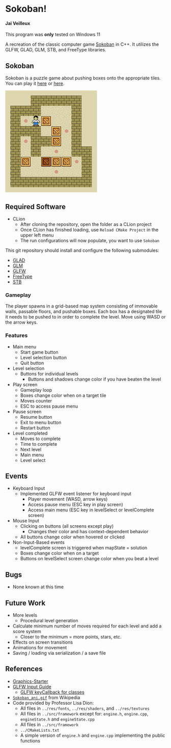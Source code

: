 # Sokoban!
#### Jai Veilleux

This program was **only** tested on Windows 11

A recreation of the classic computer game [Sokoban](https://en.wikipedia.org/wiki/Sokoban) in C++. It utilizes the GLFW,
GLAD, GLM, STB, and FreeType libraries.

## Sokoban

Sokoban is a puzzle game about pushing boxes onto the appropriate tiles. You can play
it [here](http://borgar.net/programs/sokoban/) or [here](https://www.mathsisfun.com/games/sokoban.html).

[![Sokoban-ani.gif](Sokoban_ani.gif)](https://en.wikipedia.org/wiki/Sokoban)

## Required Software

- CLion
  - After cloning the repository, open the folder as a CLion project
  - Once CLion has finished loading, use `Reload CMake Project` in the upper left menu
  - The run configurations will now populate, you want to use `Sokoban`

This git repository should install and configure the following submodules:
- [GLAD](https://github.com/Dav1dde/glad.git)
- [GLM](https://github.com/g-truc/glm.git)
- [GLFW](https://github.com/glfw/glfw.git)
- [FreeType](https://github.com/freetype/freetype.git)
- [STB](https://github.com/nothings/stb.git)

### Gameplay

The player spawns in a grid-based map system consisting of immovable walls, passable floors,
and pushable boxes. Each box has a designated tile it needs to be pushed to in order to complete
the level. Move using WASD or the arrow keys.

### Features

- Main menu
  - Start game button
  - Level selection button
  - Quit button
- Level selection
  - Buttons for individual levels
    - Buttons and shadows change color if you have beaten the level
- Play screen
  - Gameplay loop
  - Boxes change color when on a target tile
  - Moves counter
  - ESC to access pause menu
- Pause screen
  - Resume button
  - Exit to menu button
  - Restart button
- Level completed
  - Moves to complete
  - Time to complete
  - Next level
  - Main menu
  - Level select

## Events

- Keyboard Input
  - Implemented GLFW event listener for keyboard input
    - Player movement (WASD, arrow keys)
    - Access pause menu (ESC key in play screen)
    - Access main menu (ESC key in levelSelect or levelComplete screen)
- Mouse Input
  - Clicking on buttons (all screens except play)
    - Changes their color and has context-dependent behavior
  - All buttons change color when hovered or clicked
- Non-Input-Based events
  - levelComplete screen is triggered when mapState = solution
  - Boxes change color when on a target
  - Buttons on levelSelect screen change color when you beat a level

## Bugs
- None known at this time

## Future Work
- More levels
  - Procedural level generation
- Calculate minimum number of moves required for each level and add a score system
  - Closer to the minimum = more points, stars, etc.
- Effects on screen transitions
- Animations for movement
- Saving / loading via serialization / a save file

## References
- [Graphics-Starter](https://github.com/uvmcs2300f2023/Graphics-Starter)
- [GLFW Input Guide](https://www.glfw.org/docs/3.2/input_guide.html#input_keyboard)
  - [GLFW keyCallback for classes](https://stackoverflow.com/questions/21799746/how-to-glfwsetkeycallback-for-different-classes)
- [`Sokoban_ani.gif`](https://en.wikipedia.org/wiki/Sokoban) from Wikipedia
- Code provided by Professor Lisa Dion:
  - All files in `../res/fonts`, `../res/shaders`, and `../res/textures`
  - All files in `../src/framework` except for: `engine.h`, `engine.cpp`, `engineState.h` and `engineState.cpp`
  - All files in `../src/framework`
  - `../CMakeLists.txt`
  - A simple version of `engine.h` and `engine.cpp` implementing the public functions
